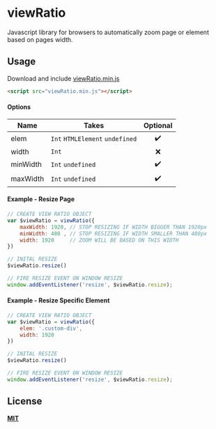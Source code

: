 # viewRatio

Javascript library for browsers to automatically zoom page or element based on pages width.

## Usage

Download and include [viewRatio.min.js](https://github.com/howion/viewRatio/blob/master/lib/viewRatio.min.js)

```html
<script src="viewRatio.min.js"></script>
```

#### Options

Name     | Takes                           | Optional
-------- | ------------------------------- | :------:
elem     | `Int` `HTMLElement` `undefined` | :heavy_check_mark:
width    | `Int`                           | :x:
minWidth | `Int` `undefined`               | :heavy_check_mark:
maxWidth | `Int` `undefined`               | :heavy_check_mark:

#### Example - Resize Page

```js
// CREATE VIEW RATIO OBJECT
var $viewRatio = viewRatio({
    maxWidth: 1920, // STOP RESIZING IF WIDTH BIGGER THAN 1920px
    minWidth: 480 , // STOP RESIZING IF WIDTH SMALLER THAN 480px
    width: 1920     // ZOOM WILL BE BASED ON THIS WIDTH
})

// INITAL RESIZE
$viewRatio.resize()

// FIRE RESIZE EVENT ON WINDOW RESIZE
window.addEventListener('resize', $viewRatio.resize);
```

#### Example - Resize Specific Element

```js
// CREATE VIEW RATIO OBJECT
var $viewRatio = viewRatio({
    elem: '.custom-div',
    width: 1920
})

// INITAL RESIZE
$viewRatio.resize()

// FIRE RESIZE EVENT ON WINDOW RESIZE
window.addEventListener('resize', $viewRatio.resize);
```

## 

## License

[**MIT**](https://github.com/howion/viewRatio/blob/master/LICENSE)
